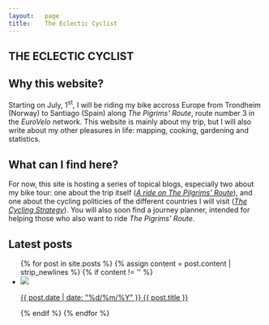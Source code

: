 ```yaml
---
layout:   page
title:    The Eclectic Cyclist
---
```


<section id='blog-showcase' markdown='1'>
  
# THE ECLECTIC CYCLIST

## Why this website?

Starting on July, 1<sup>st</sup>, I will be riding my bike accross Europe from Trondheim (Norway) to Santiago (Spain) along *The Pigrims' Route*, route number 3 in the *EuroVelo* network. This website is mainly about my trip, but I will also write about my other pleasures in life: mapping, cooking, gardening and statistics.

## What can I find here?

For now, this site is hosting a series of topical blogs, especially two about my bike tour: one about the trip itself ([*A ride on The Pilgrims' Route*](/blogs/a-ride-on-the-pilgrims-route)), and one about the cycling politicies of the different countries I will visit ([*The Cycling Strategy*](/blogs/the-cycling-strategy)). You will also soon find a journey planner, intended for helping those who also want to ride *The Pigrims' Route*.

## Latest posts

<ul class='post-list'>
  {% for post in site.posts %}
  {% assign content = post.content | strip_newlines %}
  {% if content != '' %}
  <li  class='post-vignette'>
    <a href="{{ post.url }}">
      <img src='{{ post.thumbnail }}'/>
      <p>
        <span class='date'>{{ post.date | date: "%d/%m/%Y" }}</span>
        <span class='title'>{{ post.title }}</span>
      </p>
    </a>
  </li>
  {% endif %}
  {% endfor %}
</ul>

</section>

<div id='curl-effect'>
  <a href="/journey-planner"><div></div></a>
</div>

<!--<section id='project-showcase'>
  <a href='plan-your-journey-on-the-pilgrims-route'><div class='project' id='plan-your-journey'>
    <div id='plan-your-journey-icon'>
      <i class="fa fa-map-signs fa-5x" aria-hidden="true">
      <span class="direction-from">Trondheim</span>
      <span class="direction-to">Santiago</span>
      </i>
    </div>
    <p>Plan your <i class="fa fa-bicycle" aria-hidden="true"></i> trip on</p>
    <p> <strong><em>The Pilgrims' Route</em></strong></p>
  </div></a>
</section>-->